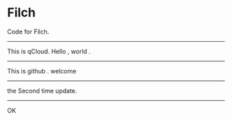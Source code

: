 # Filch
Code for Filch.

***

This is qCloud.
Hello , world .

***

This is github . welcome

***

the Second time update.

***

OK
